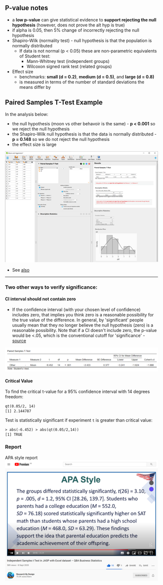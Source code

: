 ## P-value notes

- a **low p-value** can give statistical evidence to **support rejecting the null hypothesis** (however, does not prove the alt hyp is true)
- if alpha is 0.05, then 5% change of incorrectly rejecting the null hypothesis
- Shapiro-Wilk (normality test) - null hypothesis is that the population is normally distributed
  - If data is not normal (p < 0.05) these are non-parametric equivalents of Student test:
    - Mann-Whitney test (independent groups)
    - Wilcoxon signed rank test (related groups)
- Effect size
  - benchmarks: **small (d = 0.2)**, **medium (d = 0.5)**, and **large (d = 0.8)**
  - is measured in terms of the number of standard deviations the means differ by

## Paired Samples T-Test Example

In the analysis below:

 - the null hypothesis (moon vs other behavoir is the same) - **p < 0.001** so we reject the null hypothesis
 - the Shapiro-Wilk null hypothesis is that the data is normally distributed - **p = 0.148** so we do not reject the null hypothesis
 - the effect size is large 

![paired-t-test](./paired-t-test.png)

- See [also](https://stats.stackexchange.com/questions/502637/p-value-for-shapiro-wilk-is-high-but-data-doesnt-appear-normal)

----

### Two other ways to verify significance:

#### CI interval should not contain zero

  - If the confidence interval (with your chosen level of confidence) includes zero, that implies you think zero is a reasonable possibility for the true value of the difference. In general, by 'significant' people usually mean that they no longer believe the null hypothesis (zero) is a reasonable possibility. Note that if a  CI doesn't include zero, the p-value would be <.05, which is the conventional cutoff for 'significance' - [source](https://stats.stackexchange.com/a/120952/48448) 

![paired-t-test-with-ci](./paired-t-test-with-ci.png)

#### Critical Value

To find the critical t-value for a 95% confidence interval with 14 degrees freedom:
```
qt(0.05/2, 14)
[1] 2.144787
```

Test is statistically significant if experiment `t` is greater than critical value:

```
> abs(-6.452) > abs(qt(0.05/2,14))
[1] TRUE
```

### Report

APA style report ![example](./apa_style_report.png)
